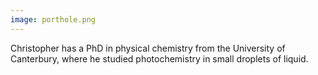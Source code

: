 ```yaml
---
image: porthole.png
---
```



Christopher has a PhD in physical chemistry from the University of
Canterbury, where he studied photochemistry in small droplets of liquid.

